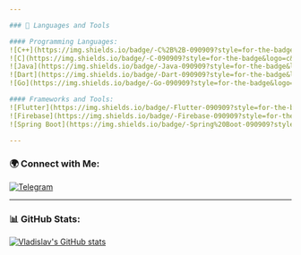 ```yaml
---

### 🔧 Languages and Tools

#### Programming Languages:
![C++](https://img.shields.io/badge/-C%2B%2B-090909?style=for-the-badge&logo=c%2B%2B&logoColor=00599C)
![C](https://img.shields.io/badge/-C-090909?style=for-the-badge&logo=c&logoColor=00599C)
![Java](https://img.shields.io/badge/-Java-090909?style=for-the-badge&logo=java&logoColor=F8C52C)
![Dart](https://img.shields.io/badge/-Dart-090909?style=for-the-badge&logo=dart&logoColor=097CDB)
![Go](https://img.shields.io/badge/-Go-090909?style=for-the-badge&logo=go&logoColor=00ADD8)

#### Frameworks and Tools:
![Flutter](https://img.shields.io/badge/-Flutter-090909?style=for-the-badge&logo=flutter&logoColor=47C5FB)
![Firebase](https://img.shields.io/badge/-Firebase-090909?style=for-the-badge&logo=firebase&logoColor=F8C52C)
![Spring Boot](https://img.shields.io/badge/-Spring%20Boot-090909?style=for-the-badge&logo=springboot&logoColor=6DB33F)

---
```


### 🌍 Connect with Me:
  [![Telegram](https://img.shields.io/badge/-Telegram-090909?style=for-the-badge&logo=telegram&logoColor=27A0D9)](https://t.me/Spiliv8ler)

---

### 📊 GitHub Stats:
[![Vladislav's GitHub stats](https://github-readme-stats.vercel.app/api?username=VechkanovVV&count_private=true&show_icons=true&theme=dark)](https://github.com/anuraghazra/github-readme-stats)
